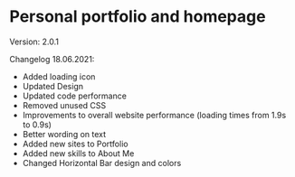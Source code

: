 # Personal portfolio and homepage

Version: 2.0.1

Changelog 18.06.2021:
* Added loading icon
* Updated Design
* Updated code performance
* Removed unused CSS
* Improvements to overall website performance (loading times from 1.9s to 0.9s)
* Better wording on text
* Added new sites to Portfolio
* Added new skills to About Me
* Changed Horizontal Bar design and colors
